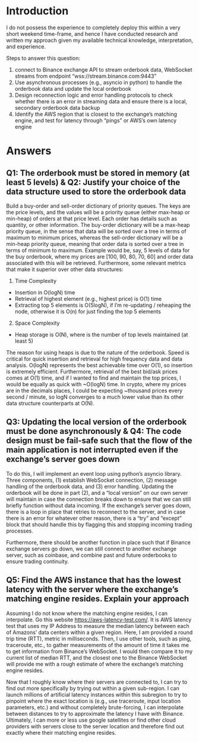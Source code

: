 # Introduction
I do not possess the experience to completely deploy this within a very short weekend time-frame, and hence I have conducted research and written my approach given my available technical knowledge, interpretation, and experience. 

Steps to answer this question:

1. connect to Binance exchange API to stream orderbook data, WebSocket streams from endpoint “wss://stream.binance.com:9443”
2. Use asynchronous processes (e.g., asyncio in python) to handle the orderbook data and update the local orderbook
3. Design reconnection logic and error handling protocols to check whether there is an error in streaming data and ensure there is a local, secondary orderbook data backup
4. Identify the AWS region that is closest to the exchange’s matching engine, and test for latency through “pings” or AWS’s own latency engine

# Answers

## Q1: The orderbook must be stored in memory (at least 5 levels) & Q2: Justify your choice of the data structure used to store the orderbook data

Build a buy-order and sell-order dictionary of priority queues. The keys are the price levels, and the values will be a priority queue (either max-heap or min-heap) of orders at that price level. Each order has details such as quantity, or other information. The buy-order dictionary will be a max-heap priority queue, in the sense that data will be sorted over a tree in terms of maximum to minimum prices, whereas the sell-order dictionary will be a min-heap priority queue, meaning that order data is sorted over a tree in terms of minimum to maximum. Example would be, say, 5 levels of data for the buy orderbook, where my prices are [100, 90, 80, 70, 60] and order data associated with this will be retrieved. Furthermore, some relevant metrics that make it superior over other data structures:
1. Time Complexity
* Insertion in O(logN) time
* Retrieval of highest element (e.g., highest price) is O(1) time
* Extracting top 5 elements is O(5logN), if I’m re-updating / reheaping the node, otherwise it is O(n) for just finding the top 5 elements
2. Space Complexity
* Heap storage is O(N), where is the number of top levels maintained (at least 5)

The reason for using heaps is due to the nature of the orderbook. Speed is critical for quick insertion and retrieval for high frequency data and data analysis. O(logN) represents the best achievable time over O(1), so insertion is extremely efficient. Furthermore, retrieval of the best bid/ask prices comes at O(1) time, and if I wanted to find and maintain the top prices, I would be equally as quick with ~O(logN) time. In crypto, where my prices are in the decimals places, I could be expecting ~thousand prices every second / minute, so logN converges to a much lower value than its other data structure counterparts at O(N). 


## Q3: Updating the local version of the orderbook must be done asynchronously & Q4: The code design must be fail-safe such that the flow of the main application is not interrupted even if the exchange’s server goes down

To do this, I will implement an event loop using python’s asyncio library. Three components, (1) establish WebSocket connection, (2) message handling of the orderbook data, and (3) error handling. Updating the orderbook will be done in part (2), and a “local version” on our own server will maintain in case the connection breaks down to ensure that we can still briefly function without data incoming. If the exchange’s server goes down, there is a loop in place that retries to reconnect to the server, and in case there is an error for whatever other reason, there is a “try” and “except” block that should handle this by flagging this and stopping incoming trading processes. 

Furthermore, there should be another function in place such that if Binance exchange servers go down, we can still connect to another exchange server, such as coinbase, and combine past and future orderbooks to ensure trading continuity. 

## Q5: Find the AWS instance that has the lowest latency with the server where the exchange’s matching engine resides. Explain your approach

Assuming I do not know where the matching engine resides, I can interpolate. Go this website https://aws-latency-test.com/. It is AWS latency test that uses my IP Address to measure the median latency between each of Amazons’ data centers within a given region. Here, I am provided a round trip time (RTT), metric in milliseconds. Then, I use other tools, such as ping, traceroute, etc., to gather measurements of the amount of time it takes me to get information from Binance’s WebSocket. I would then compare it to my current list of median RTT, and the closest one to the Binance WebSocket will provide me with a rough estimate of where the exchange’s matching engine resides. 

Now that I roughly know where their servers are connected to, I can try to find out more specifically by trying out within a given sub-region. I can launch millions of artificial latency instances within this subregion to try to pinpoint where the exact location is (e.g., use traceroute, input location parameters, etc.) and without completely brute-forcing, I can interpolate between distances to try to approximate the latency I have with Binance. Ultimately, I can more or less use google satellites or find other cloud providers with servers close to the server location and therefore find out exactly where their matching engine resides.
